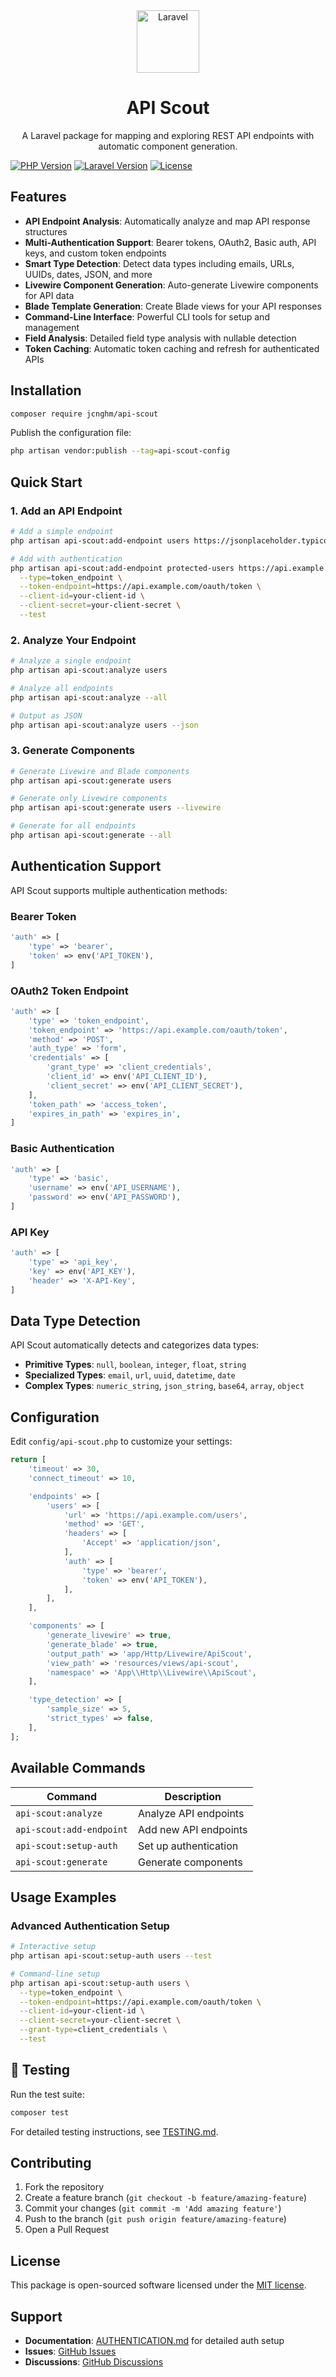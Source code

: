 <div align="center">
  <img src="https://laravel.com/img/logomark.min.svg" alt="Laravel" width="100" height="100">

# API Scout

A Laravel package for mapping and exploring REST API endpoints with automatic component generation.

</div>

[![PHP Version](https://img.shields.io/badge/php-8.1%2B-blue.svg)](https://php.net)
[![Laravel Version](https://img.shields.io/badge/laravel-10%2B%20%7C%2011%2B-red.svg)](https://laravel.com)
[![License](https://img.shields.io/badge/license-MIT-green.svg)](LICENSE)

## Features

- **API Endpoint Analysis**: Automatically analyze and map API response structures
- **Multi-Authentication Support**: Bearer tokens, OAuth2, Basic auth, API keys, and custom token endpoints
- **Smart Type Detection**: Detect data types including emails, URLs, UUIDs, dates, JSON, and more
- **Livewire Component Generation**: Auto-generate Livewire components for API data
- **Blade Template Generation**: Create Blade views for your API responses
- **Command-Line Interface**: Powerful CLI tools for setup and management
- **Field Analysis**: Detailed field type analysis with nullable detection
- **Token Caching**: Automatic token caching and refresh for authenticated APIs

## Installation

```bash
composer require jcnghm/api-scout
```

Publish the configuration file:

```bash
php artisan vendor:publish --tag=api-scout-config
```

## Quick Start

### 1. Add an API Endpoint

```bash
# Add a simple endpoint
php artisan api-scout:add-endpoint users https://jsonplaceholder.typicode.com/users

# Add with authentication
php artisan api-scout:add-endpoint protected-users https://api.example.com/users \
  --type=token_endpoint \
  --token-endpoint=https://api.example.com/oauth/token \
  --client-id=your-client-id \
  --client-secret=your-client-secret \
  --test
```

### 2. Analyze Your Endpoint

```bash
# Analyze a single endpoint
php artisan api-scout:analyze users

# Analyze all endpoints
php artisan api-scout:analyze --all

# Output as JSON
php artisan api-scout:analyze users --json
```

### 3. Generate Components

```bash
# Generate Livewire and Blade components
php artisan api-scout:generate users

# Generate only Livewire components
php artisan api-scout:generate users --livewire

# Generate for all endpoints
php artisan api-scout:generate --all
```

## Authentication Support

API Scout supports multiple authentication methods:

### Bearer Token

```php
'auth' => [
    'type' => 'bearer',
    'token' => env('API_TOKEN'),
]
```

### OAuth2 Token Endpoint

```php
'auth' => [
    'type' => 'token_endpoint',
    'token_endpoint' => 'https://api.example.com/oauth/token',
    'method' => 'POST',
    'auth_type' => 'form',
    'credentials' => [
        'grant_type' => 'client_credentials',
        'client_id' => env('API_CLIENT_ID'),
        'client_secret' => env('API_CLIENT_SECRET'),
    ],
    'token_path' => 'access_token',
    'expires_in_path' => 'expires_in',
]
```

### Basic Authentication

```php
'auth' => [
    'type' => 'basic',
    'username' => env('API_USERNAME'),
    'password' => env('API_PASSWORD'),
]
```

### API Key

```php
'auth' => [
    'type' => 'api_key',
    'key' => env('API_KEY'),
    'header' => 'X-API-Key',
]
```

## Data Type Detection

API Scout automatically detects and categorizes data types:

- **Primitive Types**: `null`, `boolean`, `integer`, `float`, `string`
- **Specialized Types**: `email`, `url`, `uuid`, `datetime`, `date`
- **Complex Types**: `numeric_string`, `json_string`, `base64`, `array`, `object`

## Configuration

Edit `config/api-scout.php` to customize your settings:

```php
return [
    'timeout' => 30,
    'connect_timeout' => 10,

    'endpoints' => [
        'users' => [
            'url' => 'https://api.example.com/users',
            'method' => 'GET',
            'headers' => [
                'Accept' => 'application/json',
            ],
            'auth' => [
                'type' => 'bearer',
                'token' => env('API_TOKEN'),
            ],
        ],
    ],

    'components' => [
        'generate_livewire' => true,
        'generate_blade' => true,
        'output_path' => 'app/Http/Livewire/ApiScout',
        'view_path' => 'resources/views/api-scout',
        'namespace' => 'App\\Http\\Livewire\\ApiScout',
    ],

    'type_detection' => [
        'sample_size' => 5,
        'strict_types' => false,
    ],
];
```

## Available Commands

| Command                  | Description           |
| ------------------------ | --------------------- |
| `api-scout:analyze`      | Analyze API endpoints |
| `api-scout:add-endpoint` | Add new API endpoints |
| `api-scout:setup-auth`   | Set up authentication |
| `api-scout:generate`     | Generate components   |

## Usage Examples

### Advanced Authentication Setup

```bash
# Interactive setup
php artisan api-scout:setup-auth users --test

# Command-line setup
php artisan api-scout:setup-auth users \
  --type=token_endpoint \
  --token-endpoint=https://api.example.com/oauth/token \
  --client-id=your-client-id \
  --client-secret=your-client-secret \
  --grant-type=client_credentials \
  --test
```

## 🧪 Testing

Run the test suite:

```bash
composer test
```

For detailed testing instructions, see [TESTING.md](TESTING.md).

## Contributing

1. Fork the repository
2. Create a feature branch (`git checkout -b feature/amazing-feature`)
3. Commit your changes (`git commit -m 'Add amazing feature'`)
4. Push to the branch (`git push origin feature/amazing-feature`)
5. Open a Pull Request

## License

This package is open-sourced software licensed under the [MIT license](LICENSE).

## Support

- **Documentation**: [AUTHENTICATION.md](AUTHENTICATION.md) for detailed auth setup
- **Issues**: [GitHub Issues](https://github.com/jcnghm/api-scout/issues)
- **Discussions**: [GitHub Discussions](https://github.com/jcnghm/api-scout/discussions)
